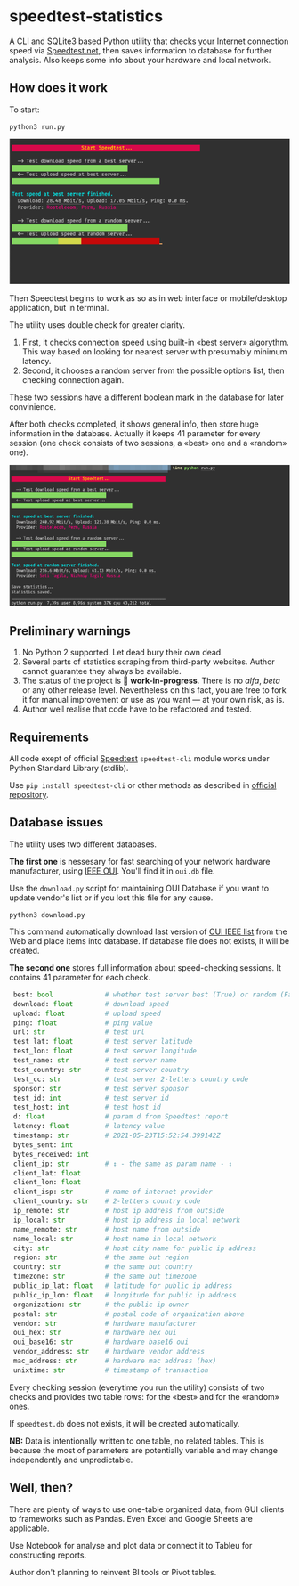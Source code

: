 # speedtest-statistics
A CLI and SQLite3 based Python utility that checks your Internet connection speed via [Speedtest.net](https://speedtest.net), then saves information to database for further analysis. Also keeps some info about your hardware and local network.

## How does it work
To start:

```shell
python3 run.py
```

![Checking in progress](https://github.com/trankov/speedtest-statistics/blob/main/readmefiles/terminal1.png?raw=true)

Then Speedtest begins to work as so as in web interface or mobile/desktop application, but in terminal.

The utility uses double check for greater clarity.

1. First, it checks connection speed using built-in «best server» algorythm. This way based on looking for nearest server with presumably minimum latency.
2. Second, it chooses a random server from the possible options list, then checking connection again.

These two sessions have a different boolean mark in the database for later convinience.

After both checks completed, it shows general info, then store huge information in the database. Actually it keeps 41 parameter for every session (one check consists of two sessions, a «best» one and a «random» one).

![Checking complete](https://github.com/trankov/speedtest-statistics/blob/main/readmefiles/terminal2.png?raw=true)

## Preliminary warnings
1. No Python 2 supported. Let dead bury their own dead.
2. Several parts of statistics scraping from third-party websites. Author cannot guarantee they always be available.
3. The status of the project is :toilet: **work-in-progress**. There is no _alfa_, _beta_ or any other release level. Nevertheless on this fact, you are free to fork it for manual improvement or use as you want — at your own risk, as is.
4. Author well realise that code have to be refactored and tested.

## Requirements

All code exept of official [Speedtest](https://speedtest.net) `speedtest-cli` module works under Python Standard Library (stdlib).

Use `pip install speedtest-cli` or other methods as described in [official repository](https://github.com/sivel/speedtest-cli).

## Database issues
The utility uses two different databases.

**The first one** is nessesary for fast searching of your network hardware manufacturer, using [IEEE OUI](https://en.wikipedia.org/wiki/Organizationally_unique_identifier). You'll find it in `oui.db` file.

Use the `download.py` script for maintaining OUI Database if you want to update vendor's list or if you lost this file for any cause.

```shell
python3 download.py
```
This command automatically download last version of [OUI IEEE list](http://standards-oui.ieee.org) from the Web and place items into database. If database file does not exists, it will be created.

**The second one** stores full information about speed-checking sessions. It contains 41 parameter for each check.
```python
 best: bool             # whether test server best (True) or random (False)
 download: float        # download speed
 upload: float          # upload speed
 ping: float            # ping value
 url: str               # test url
 test_lat: float        # test server latitude
 test_lon: float        # test server longitude
 test_name: str         # test server name
 test_country: str      # test server country
 test_cc: str           # test server 2-letters country code
 sponsor: str           # test server sponsor
 test_id: int           # test server id
 test_host: int         # test host id
 d: float               # param d from Speedtest report
 latency: float         # latency value
 timestamp: str         # 2021-05-23T15:52:54.399142Z
 bytes_sent: int
 bytes_received: int
 client_ip: str         # ↕︎ - the same as param name - ↕︎
 client_lat: float
 client_lon: float
 client_isp: str        # name of internet provider
 client_country: str    # 2-letters country code
 ip_remote: str         # host ip address from outside
 ip_local: str          # host ip address in local network
 name_remote: str       # host name from outside
 name_local: str        # host name in local network
 city: str              # host city name for public ip address
 region: str            # the same but region
 country: str           # the same but country
 timezone: str          # the same but timezone
 public_ip_lat: float   # latitude for public ip address
 public_ip_lon: float   # longitude for public ip address
 organization: str      # the public ip owner
 postal: str            # postal code of organization above
 vendor: str            # hardware manufacturer
 oui_hex: str           # hardware hex oui
 oui_base16: str        # hardware base16 oui
 vendor_address: str    # hardware vendor address
 mac_address: str       # hardware mac address (hex)
 unixtime: str          # timestamp of transaction
```
Every checking session (everytime you run the utility) consists of two checks and provides two table rows: for the «best» and for the «random» ones.

If `speedtest.db` does not exists, it will be created automatically.

**NB:** Data is intentionally written to one table, no related tables. This is because the most of parameters are potentially variable and may change independently and unpredictable.

## Well, then?
There are plenty of ways to use one-table organized data, from GUI clients to frameworks such as Pandas. Even Excel and Google Sheets are applicable.

Use Notebook for analyse and plot data or connect it to Tableu for constructing reports.

Author don't planning to reinvent BI tools or Pivot tables.
